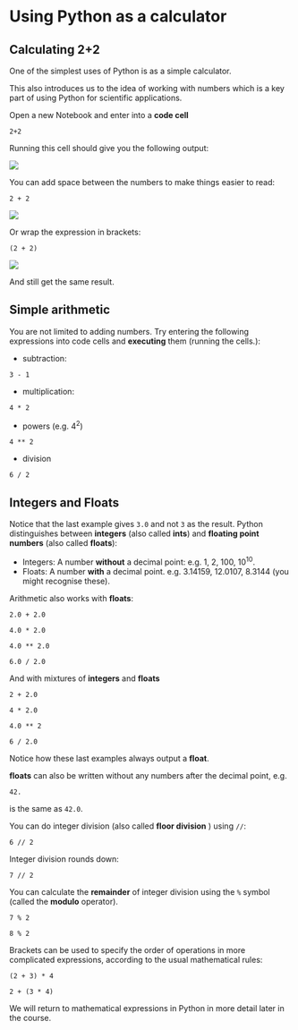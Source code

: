 # Using Python as a calculator

## Calculating 2+2

One of the simplest uses of Python is as a simple calculator. 

This also introduces us to the idea of working with numbers which is a key part of using Python for scientific applications.

Open a new Notebook and enter into a **code cell**

```
2+2
```

Running this cell should give you the following output:

![](https://firebasestorage.googleapis.com/v0/b/firescript-577a2.appspot.com/o/imgs%2Fapp%2Fbjmorgan%2Fnia6lzqGgW.png?alt=media&token=de1f1f20-0d4a-4a86-96ed-48d6c8005f0c)

You can add space between the numbers to make things easier to read:
```
2 + 2
```

![](https://firebasestorage.googleapis.com/v0/b/firescript-577a2.appspot.com/o/imgs%2Fapp%2Fbjmorgan%2Fc2SgMm2FWo.png?alt=media&token=3434d75c-4c83-4f63-8a33-a8c97a059fc7)

Or wrap the expression in brackets:
```
(2 + 2)
```

![](https://firebasestorage.googleapis.com/v0/b/firescript-577a2.appspot.com/o/imgs%2Fapp%2Fbjmorgan%2FrdjVqGVGI5.png?alt=media&token=cb4b41bd-84f0-4a5b-aa90-f558e1314381)

And still get the same result.

## Simple arithmetic

You are not limited to adding numbers. Try entering the following expressions into code cells and **executing** them (running the cells.):
- subtraction:
```
3 - 1
```
- multiplication:
```
4 * 2
```
- powers (e.g. 4<sup>2</sup>)
```
4 ** 2
```
- division
```
6 / 2
```

## Integers and Floats

Notice that the last example gives `3.0` and not `3` as the result. Python distinguishes between **integers** (also called **ints**) and **floating point numbers** (also called **floats**):
- Integers: A number **without** a decimal point: e.g. 1, 2, 100, 10<sup>10</sup>.
- Floats: A number **with** a decimal point. e.g. 3.14159, 12.0107, 8.3144 (you might recognise these).

Arithmetic also works with **floats**:
```
2.0 + 2.0
```
```
4.0 * 2.0
```
```
4.0 ** 2.0
```
```
6.0 / 2.0
```

And with mixtures of **integers** and **floats**
```
2 + 2.0
```
```
4 * 2.0
```
```
4.0 ** 2
```
```
6 / 2.0
```
Notice how these last examples always output a **float**.

**floats** can also be written without any numbers after the decimal point, e.g.
```
42.
```
is the same as `42.0`.

You can do integer division (also called **floor division** ) using `//`:
```
6 // 2
```
Integer division rounds down:
```
7 // 2
```

You can calculate the **remainder** of integer division using the `%` symbol (called the **modulo** operator).
```
7 % 2
```
```
8 % 2
```

Brackets can be used to specify the order of operations in more complicated expressions, according to the usual mathematical rules:
```
(2 + 3) * 4
```
```
2 + (3 * 4)
```

We will return to mathematical expressions in Python in more detail later in the course.

